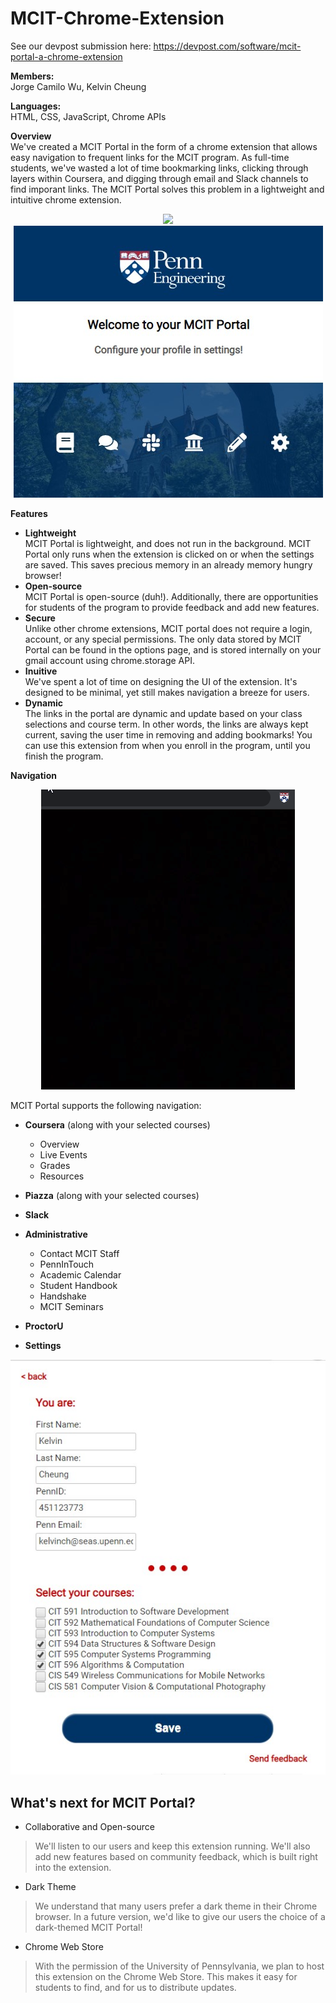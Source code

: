  # MCIT-Chrome-Extension
 
 See our devpost submission here: https://devpost.com/software/mcit-portal-a-chrome-extension
 
 **Members:**\
 Jorge Camilo Wu, Kelvin Cheung
 
 **Languages:**\
 HTML, CSS, JavaScript, Chrome APIs
 
 **Overview**\
 We've created a MCIT Portal in the form of a chrome extension that allows easy navigation to frequent links for the MCIT program. As full-time students, we've wasted a lot of time bookmarking links, clicking through layers within Coursera, and digging through email and Slack channels to find imporant links. The MCIT Portal solves this problem in a lightweight and intuitive chrome extension. 
 
 <p align="center">
 
 <img src="https://raw.githubusercontent.com/kelvinch9/MCIT-Chrome-Extension/master/images/extension_favicon.PNG?token=ANWOM6N7V7FBCYZZKCLFFRC6DC6VA">
 
  <img src="https://raw.githubusercontent.com/kelvinch9/MCIT-Chrome-Extension/master/images/welcome_msg.jpg?token=ANWOM6J4FEN2SWAEYCBSZCS6DC6WM">
 </p>
 
 **Features**
 
 * **Lightweight** \
    MCIT Portal is lightweight, and does not run in the background. MCIT Portal only runs when the extension is clicked on or when the settings are saved. This saves precious memory in an already memory hungry browser!
 * **Open-source** \
    MCIT Portal is open-source (duh!). Additionally, there are opportunities for students of the program to provide feedback and add new features.
 * **Secure** \
    Unlike other chrome extensions, MCIT portal does not require a login, account, or any special permissions. The only data stored by MCIT Portal can be found in the options page, and is stored internally on your gmail account using chrome.storage API. 
 * **Inuitive** \
    We've spent a lot of time on designing the UI of the extension. It's designed to be minimal, yet still makes navigation a breeze for users.
 * **Dynamic** \
    The links in the portal are dynamic and update based on your class selections and course term. In other words, the links are always kept current, saving the user time in removing and adding bookmarks! You can use this extension from when you enroll in the program, until you finish the program.
 
**Navigation**
<p align="center">
 
  <img src="https://github.com/kelvinch9/MCIT-Chrome-Extension/blob/master/images/MCIT%20Portal.gif?raw=true">

</p>

MCIT Portal supports the following navigation:
* **Coursera** (along with your selected courses)
  * Overview 
  * Live Events
  * Grades
  * Resources

* **Piazza** (along with your selected courses)
* **Slack**
* **Administrative**
  * Contact MCIT Staff
  * PennInTouch
  * Academic Calendar
  * Student Handbook
  * Handshake
  * MCIT Seminars
* **ProctorU**
* **Settings**

<p align="center">
 
  <img src="https://raw.githubusercontent.com/kelvinch9/MCIT-Chrome-Extension/master/images/options.jpg">

</p>

## What's next for MCIT Portal?
* Collaborative and Open-source
 > We'll listen to our users and keep this extension running. We'll also add new features based on community feedback, which is built right into the extension.
*  Dark Theme
> We understand that many users prefer a dark theme in their Chrome browser. In a future version, we'd like to give our users the choice of a dark-themed MCIT Portal!
* Chrome Web Store
> With the permission of the University of Pennsylvania, we plan to host this extension on the Chrome Web Store. This makes it easy for students to find, and for us to distribute updates.
